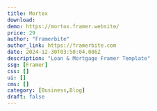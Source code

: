 ```yaml
---
title: Mortex
download:
demo: https://mortox.framer.website/
price: 29
author: "Framerbite"
author_link: https://framerbite.com
date: 2024-12-30T03:50:04.086Z
description: "Loan & Mortgage Framer Template"
ssg: [Framer]
css: []
ui: []
cms: []
category: [Business,Blog]
draft: false
---
```

